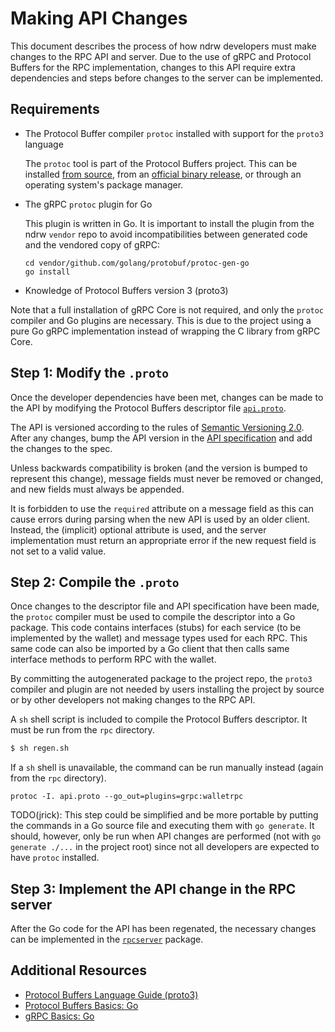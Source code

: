 # Making API Changes

This document describes the process of how ndrw developers must make
changes to the RPC API and server.  Due to the use of gRPC and Protocol Buffers
for the RPC implementation, changes to this API require extra dependencies and
steps before changes to the server can be implemented.

## Requirements

- The Protocol Buffer compiler `protoc` installed with support for the `proto3`
  language

  The `protoc` tool is part of the Protocol Buffers project.  This can be
  installed [from source](https://github.com/google/protobuf/blob/master/src/README.md),
  from an [official binary release](https://github.com/google/protobuf/releases),
  or through an operating system's package manager.

- The gRPC `protoc` plugin for Go

  This plugin is written in Go.  It is important to install the plugin from the
  ndrw `vendor` repo to avoid incompatibilities between generated code and
  the vendored copy of gRPC:

  ```
  cd vendor/github.com/golang/protobuf/protoc-gen-go
  go install
  ```

- Knowledge of Protocol Buffers version 3 (proto3)

Note that a full installation of gRPC Core is not required, and only the
`protoc` compiler and Go plugins are necessary.  This is due to the project
using a pure Go gRPC implementation instead of wrapping the C library from gRPC
Core.

## Step 1: Modify the `.proto`

Once the developer dependencies have been met, changes can be made to the API by
modifying the Protocol Buffers descriptor file [`api.proto`](../api.proto).

The API is versioned according to the rules of [Semantic Versioning
2.0](http://semver.org/).  After any changes, bump the API version in the [API
specification](./api.md) and add the changes to the spec.

Unless backwards compatibility is broken (and the version is bumped to represent
this change), message fields must never be removed or changed, and new fields
must always be appended.

It is forbidden to use the `required` attribute on a message field as this can
cause errors during parsing when the new API is used by an older client.
Instead, the (implicit) optional attribute is used, and the server
implementation must return an appropriate error if the new request field is not
set to a valid value.

## Step 2: Compile the `.proto`

Once changes to the descriptor file and API specification have been made, the
`protoc` compiler must be used to compile the descriptor into a Go package.
This code contains interfaces (stubs) for each service (to be implemented by the
wallet) and message types used for each RPC.  This same code can also be
imported by a Go client that then calls same interface methods to perform RPC
with the wallet.

By committing the autogenerated package to the project repo, the `proto3`
compiler and plugin are not needed by users installing the project by source or
by other developers not making changes to the RPC API.

A `sh` shell script is included to compile the Protocol Buffers descriptor.  It
must be run from the `rpc` directory.

```bash
$ sh regen.sh
```

If a `sh` shell is unavailable, the command can be run manually instead (again
from the `rpc` directory).

```
protoc -I. api.proto --go_out=plugins=grpc:walletrpc
```

TODO(jrick): This step could be simplified and be more portable by putting the
commands in a Go source file and executing them with `go generate`.  It should,
however, only be run when API changes are performed (not with `go generate
./...` in the project root) since not all developers are expected to have
`protoc` installed.

## Step 3: Implement the API change in the RPC server

After the Go code for the API has been regenated, the necessary changes can be
implemented in the [`rpcserver`](../rpcserver/) package.

## Additional Resources

- [Protocol Buffers Language Guide (proto3)](https://developers.google.com/protocol-buffers/docs/proto3)
- [Protocol Buffers Basics: Go](https://developers.google.com/protocol-buffers/docs/gotutorial)
- [gRPC Basics: Go](http://www.grpc.io/docs/tutorials/basic/go.html)
